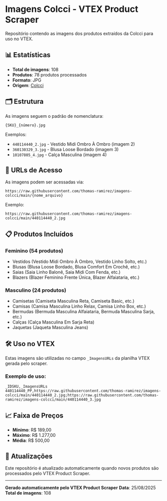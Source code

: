 # Imagens Colcci - VTEX Product Scraper

Repositório contendo as imagens dos produtos extraídos da Colcci para uso no VTEX.

## 📊 Estatísticas

- **Total de imagens**: 108
- **Produtos**: 78 produtos processados
- **Formato**: JPG
- **Origem**: [Colcci](https://www.colcci.com.br)

## 🗂️ Estrutura

As imagens seguem o padrão de nomenclatura:
```
{SKU}_{número}.jpg
```

Exemplos:
- `440114440_2.jpg` - Vestido Midi Ombro À Ombro (imagem 2)
- `360130329_3.jpg` - Blusa Loose Bordado (imagem 3)
- `10107805_4.jpg` - Calça Masculina (imagem 4)

## 🔗 URLs de Acesso

As imagens podem ser acessadas via:
```
https://raw.githubusercontent.com/thomas-ramirez/imagens-colcci/main/{nome_arquivo}
```

Exemplo:
```
https://raw.githubusercontent.com/thomas-ramirez/imagens-colcci/main/440114440_2.jpg
```

## 📋 Produtos Incluídos

### Feminino (54 produtos)
- Vestidos (Vestido Midi Ombro À Ombro, Vestido Linho Solto, etc.)
- Blusas (Blusa Loose Bordado, Blusa Comfort Em Crochê, etc.)
- Saias (Saia Linho Balonê, Saia Midi Com Fenda, etc.)
- Blazers (Blazer Feminino Frente Única, Blazer Alfaiataria, etc.)

### Masculino (24 produtos)
- Camisetas (Camiseta Masculina Reta, Camiseta Basic, etc.)
- Camisas (Camisa Masculina Linho Relax, Camisa Linho Box, etc.)
- Bermudas (Bermuda Masculina Alfaiataria, Bermuda Masculina Sarja, etc.)
- Calças (Calça Masculina Em Sarja Reta)
- Jaquetas (Jaqueta Masculina Jeans)

## 🛠️ Uso no VTEX

Estas imagens são utilizadas no campo `_ImagensURLs` da planilha VTEX gerada pelo scraper.

### Exemplo de uso:
```csv
_IDSKU,_ImagensURLs
440114440_PP,https://raw.githubusercontent.com/thomas-ramirez/imagens-colcci/main/440114440_2.jpg;https://raw.githubusercontent.com/thomas-ramirez/imagens-colcci/main/440114440_3.jpg
```

## 📈 Faixa de Preços

- **Mínimo**: R$ 189,00
- **Máximo**: R$ 1.277,00
- **Média**: R$ 500,00

## 🔄 Atualizações

Este repositório é atualizado automaticamente quando novos produtos são processados pelo VTEX Product Scraper.

---

**Gerado automaticamente pelo VTEX Product Scraper**
**Data**: 25/08/2025
**Total de imagens**: 108

